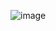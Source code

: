 ![image](https://user-images.githubusercontent.com/41756950/131942674-fdff6c77-6ed9-449e-9777-3d8c6556117c.png)
